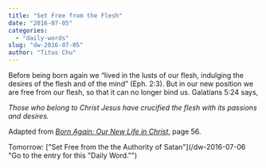 ```yaml
---
title: "Set Free from the Flesh"
date: "2016-07-05"
categories: 
  - "daily-words"
slug: "dw-2016-07-05"
author: "Titus Chu"
---
```


Before being born again we “lived in the lusts of our flesh, indulging the desires of the flesh and of the mind” (Eph. 2:3). But in our new position we are free from our flesh, so that it can no longer bind us. Galatians 5:24 says,

_Those who belong to Christ Jesus have crucified the flesh with its passions and desires._

Adapted from _[Born Again: Our New Life in Christ,](/book-born-again/ "Go to the listing for this book.")_ page 56.

Tomorrow: ["Set Free from the the Authority of Satan"](/dw-2016-07-06 "Go to the entry for this "Daily Word."")
